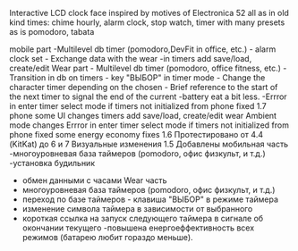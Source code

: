 
Interactive LCD clock face inspired by motives of Electronica 52 all as in old kind times: chime hourly, alarm clock, stop watch, timer with many presets as is pomodoro, tabata

  mobile part
      -Multilevel db timer (pomodoro,DevFit in office, etc.)
      - alarm clock set
       - Exchange data with the wear
     -in timers add save/load, create/edit
   Wear part
           - Multilevel db timer (pomodoro, office fitness, etc.)
           - Transition in db on timers - key "ВЫБОР" in timer mode
           - Change the character timer depending on the chosen
           - Brief reference to the start of the next timer to signal the end of the current
           -battery eat a bit less.
           -Errror in enter timer select mode if timers not initialized from phone fixed
1.7
phone
some UI changes
timers add save/load, create/edit
wear
Ambient mode changes
Errror in enter timer select mode if timers not initialized from phone fixed
some energy economy fixes
1.6
Протестировано от 4.4 (KitKat) до 6 и 7
Визуальные изменения
1.5
Добавлены 
 мобильная часть
  -многоуровневая база таймеров (pomodoro, офис физкульт, и т.д.)
 -установка будильник
 - обмен данными с часами
  Wear часть
- многоуровневая база таймеров (pomodoro, офис физкульт, и т.д.)
- переход по базе таймеров - клавиша "ВЫБОР"  в режиме таймера
- изменение символа таймера в зависимости от выбранного
 - короткая ссылка на запуск следующего таймера в сигнале об окончании текущего 
 -повышена енергоеффективность всех режимов (батарею любит гораздо меньше).
